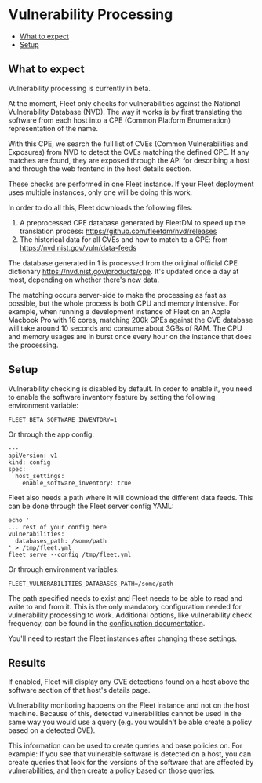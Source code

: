 # Vulnerability Processing
- [What to expect](#what-to-expect)
- [Setup](#setup)

## What to expect

Vulnerability processing is currently in beta.

At the moment, Fleet only checks for vulnerabilities against the National Vulnerability Database (NVD). The way it works is by 
first translating the software from each host into a CPE (Common Platform Enumeration) representation of the name.

With this CPE, we search the full list of CVEs (Common Vulnerabilities and Exposures) from NVD to detect the CVEs matching
the defined CPE. If any matches are found, they are exposed through the API for describing a host and through the
web frontend in the host details section.

These checks are performed in one Fleet instance. If your Fleet deployment uses multiple instances, only one will be doing
this work.

In order to do all this, Fleet downloads the following files:

1. A preprocessed CPE database generated by FleetDM to speed up the translation process: https://github.com/fleetdm/nvd/releases
2. The historical data for all CVEs and how to match to a CPE: from https://nvd.nist.gov/vuln/data-feeds

The database generated in 1 is processed from the original official CPE dictionary https://nvd.nist.gov/products/cpe. It's
updated once a day at most, depending on whether there's new data.

The matching occurs server-side to make the processing as fast as possible, but the whole process is both CPU and memory intensive.
For example, when running a development instance of Fleet on an Apple Macbook Pro with 16 cores, matching 200k CPEs against the CVE
database will take around 10 seconds and consume about 3GBs of RAM. The CPU and memory usages are in burst once every hour on the 
instance that does the processing.

## Setup

Vulnerability checking is disabled by default. In order to enable it, you need to enable the software inventory feature 
by setting the following environment variable:

```
FLEET_BETA_SOFTWARE_INVENTORY=1
```

Or through the app config:

```
---
apiVersion: v1
kind: config
spec:
  host_settings:
    enable_software_inventory: true
```

Fleet also needs a path where it will download the different data feeds. This can be done through the Fleet server config
YAML:

```
echo '
... rest of your config here
vulnerabilities:
  databases_path: /some/path
' > /tmp/fleet.yml
fleet serve --config /tmp/fleet.yml
```

Or through environment variables:

```
FLEET_VULNERABILITIES_DATABASES_PATH=/some/path
```

The path specified needs to exist and Fleet needs to be able to read and write to and from it. This is the only mandatory
configuration needed for vulnerability processing to work. Additional options, like vulnerability check frequency, can be
found in the [configuration documentation](../02-Deploying/02-Configuration.md#vulnerabilities).

You'll need to restart the Fleet instances after changing these settings.

## Results

If enabled, Fleet will display any CVE detections found on a host above the software section of that host's details page.

Vulnerability monitoring happens on the Fleet instance and not on the host machine. Because of this, detected vulnerabilities cannot be used in the same way you would use a query (e.g. you wouldn't be able create a policy based on a detected CVE).

This information can be used to create queries and base policies on. For example: If you see that vulnerable software is detected on a host, you can create queries that look for the versions of the software that are affected by vulnerabilities, and then create a policy based on those queries.
